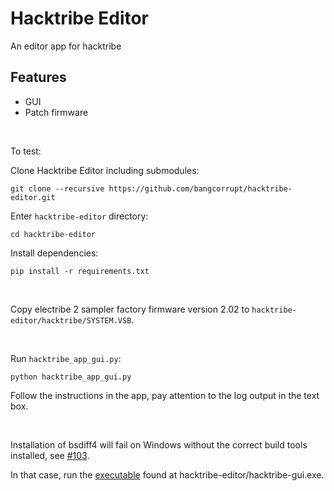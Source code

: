 # Hacktribe Editor

An editor app for hacktribe

## Features
 - GUI
 - Patch firmware

<br/>

To test:

Clone Hacktribe Editor including submodules:

    git clone --recursive https://github.com/bangcorrupt/hacktribe-editor.git

Enter `hacktribe-editor` directory:

    cd hacktribe-editor

Install dependencies:

    pip install -r requirements.txt

<br/>

Copy electribe 2 sampler factory firmware version 2.02 to `hacktribe-editor/hacktribe/SYSTEM.VSB`.

<br/>

Run `hacktribe_app_gui.py`:

    python hacktribe_app_gui.py

Follow the instructions in the app, pay attention to the log output in the text box.

<br/>

Installation of bsdiff4 will fail on Windows without the correct build tools installed, see [#103](https://github.com/bangcorrupt/hacktribe/issues/103).

In that case, run the [executable](https://github.com/bangcorrupt/hacktribe-editor/blob/main/hacktribe-gui.exe) found at hacktribe-editor/hacktribe-gui.exe.


